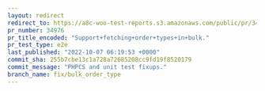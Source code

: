 ```yaml
---
layout: redirect
redirect_to: https://a8c-woo-test-reports.s3.amazonaws.com/public/pr/34976/e2e/index.html
pr_number: 34976
pr_title_encoded: "Support+fetching+order+types+in+bulk."
pr_test_type: e2e
last_published: "2022-10-07 06:19:53 +0000"
commit_sha: 255b7cbe13c1a728a72685208cc9fd19f8520179
commit_message: "PHPCS and unit test fixups."
branch_name: fix/bulk_order_type
---
```

